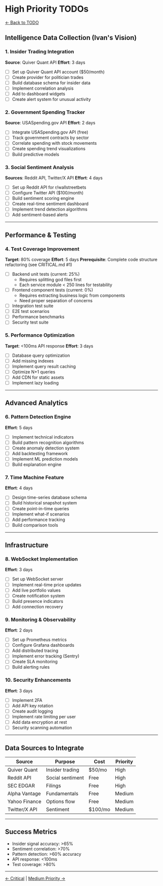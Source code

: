 # High Priority TODOs 

[← Back to TODO](README.md)

## Intelligence Data Collection (Ivan's Vision)

### 1. Insider Trading Integration
**Source**: Quiver Quant API
**Effort**: 3 days
- [ ] Set up Quiver Quant API account ($50/month)
- [ ] Create provider for politician trades
- [ ] Build database schema for insider data
- [ ] Implement correlation analysis
- [ ] Add to dashboard widgets
- [ ] Create alert system for unusual activity

### 2. Government Spending Tracker
**Source**: USASpending.gov API
**Effort**: 2 days
- [ ] Integrate USASpending.gov API (free)
- [ ] Track government contracts by sector
- [ ] Correlate spending with stock movements
- [ ] Create spending trend visualizations
- [ ] Build predictive models

### 3. Social Sentiment Analysis
**Sources**: Reddit API, Twitter/X API
**Effort**: 4 days
- [ ] Set up Reddit API for r/wallstreetbets
- [ ] Configure Twitter API ($100/month)
- [ ] Build sentiment scoring engine
- [ ] Create real-time sentiment dashboard
- [ ] Implement trend detection algorithms
- [ ] Add sentiment-based alerts

---

## Performance & Testing

### 4. Test Coverage Improvement
**Target**: 80% coverage
**Effort**: 5 days
**Prerequisite**: Complete code structure refactoring (see CRITICAL.md #1)
- [ ] Backend unit tests (current: 25%)
  - Requires splitting god files first
  - Each service module < 250 lines for testability
- [ ] Frontend component tests (current: 0%)
  - Requires extracting business logic from components
  - Need proper separation of concerns
- [ ] Integration test suite
- [ ] E2E test scenarios
- [ ] Performance benchmarks
- [ ] Security test suite

### 5. Performance Optimization
**Target**: <100ms API response
**Effort**: 3 days
- [ ] Database query optimization
- [ ] Add missing indexes
- [ ] Implement query result caching
- [ ] Optimize N+1 queries
- [ ] Add CDN for static assets
- [ ] Implement lazy loading

---

## Advanced Analytics

### 6. Pattern Detection Engine
**Effort**: 5 days
- [ ] Implement technical indicators
- [ ] Build pattern recognition algorithms
- [ ] Create anomaly detection system
- [ ] Add backtesting framework
- [ ] Implement ML prediction models
- [ ] Build explanation engine

### 7. Time Machine Feature
**Effort**: 4 days
- [ ] Design time-series database schema
- [ ] Build historical snapshot system
- [ ] Create point-in-time queries
- [ ] Implement what-if scenarios
- [ ] Add performance tracking
- [ ] Build comparison tools

---

## Infrastructure

### 8. WebSocket Implementation
**Effort**: 3 days
- [ ] Set up WebSocket server
- [ ] Implement real-time price updates
- [ ] Add live portfolio values
- [ ] Create notification system
- [ ] Build presence indicators
- [ ] Add connection recovery

### 9. Monitoring & Observability
**Effort**: 2 days
- [ ] Set up Prometheus metrics
- [ ] Configure Grafana dashboards
- [ ] Add distributed tracing
- [ ] Implement error tracking (Sentry)
- [ ] Create SLA monitoring
- [ ] Build alerting rules

### 10. Security Enhancements
**Effort**: 3 days
- [ ] Implement 2FA
- [ ] Add API key rotation
- [ ] Create audit logging
- [ ] Implement rate limiting per user
- [ ] Add data encryption at rest
- [ ] Security scanning automation

---

## Data Sources to Integrate

| Source | Purpose | Cost | Priority |
|--------|---------|------|----------|
| Quiver Quant | Insider trading | $50/mo | High |
| Reddit API | Social sentiment | Free | High |
| SEC EDGAR | Filings | Free | High |
| Alpha Vantage | Fundamentals | Free | Medium |
| Yahoo Finance | Options flow | Free | Medium |
| Twitter/X API | Sentiment | $100/mo | Medium |

---

## Success Metrics
- Insider signal accuracy: >65%
- Sentiment correlation: >70%
- Pattern detection: >60% accuracy
- API response: <100ms
- Test coverage: >80%

---
[← Critical](CRITICAL.md) | [Medium Priority →](MEDIUM_PRIORITY.md)